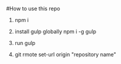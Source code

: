 #How to use this repo

1. npm i 

2. install gulp globally npm i -g gulp

3. run gulp

4. git rmote set-url origin "repository name" 